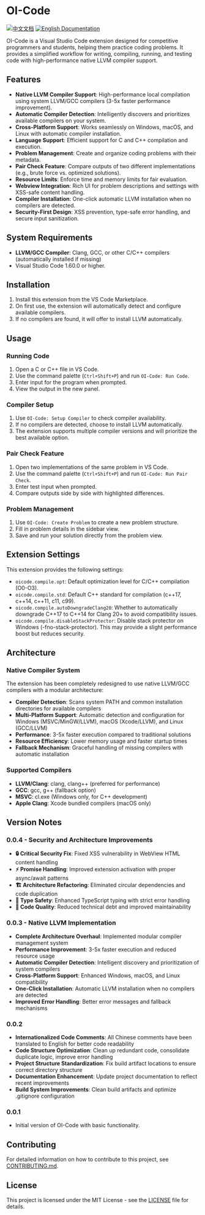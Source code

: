 # OI-Code

[![中文文档](https://img.shields.io/badge/文档-中文-red.svg)](i18n/chinese/README.md)
[![English Documentation](https://img.shields.io/badge/English-Documentation-blue.svg)](README.md)

OI-Code is a Visual Studio Code extension designed for competitive programmers and students, helping them practice coding problems. It provides a simplified workflow for writing, compiling, running, and testing code with high-performance native LLVM compiler support.

## Features

- **Native LLVM Compiler Support**: High-performance local compilation using system LLVM/GCC compilers (3-5x faster performance improvement).
- **Automatic Compiler Detection**: Intelligently discovers and prioritizes available compilers on your system.
- **Cross-Platform Support**: Works seamlessly on Windows, macOS, and Linux with automatic compiler installation.
- **Language Support**: Efficient support for C and C++ compilation and execution.
- **Problem Management**: Create and organize coding problems with their metadata.
- **Pair Check Feature**: Compare outputs of two different implementations (e.g., brute force vs. optimized solutions).
- **Resource Limits**: Enforce time and memory limits for fair evaluation.
- **Webview Integration**: Rich UI for problem descriptions and settings with XSS-safe content handling.
- **Compiler Installation**: One-click automatic LLVM installation when no compilers are detected.
- **Security-First Design**: XSS prevention, type-safe error handling, and secure input sanitization.

## System Requirements

- **LLVM/GCC Compiler**: Clang, GCC, or other C/C++ compilers (automatically installed if missing)
- Visual Studio Code 1.60.0 or higher.

## Installation

1. Install this extension from the VS Code Marketplace.
2. On first use, the extension will automatically detect and configure available compilers.
3. If no compilers are found, it will offer to install LLVM automatically.

## Usage

### Running Code

1. Open a C or C++ file in VS Code.
2. Use the command palette (`Ctrl+Shift+P`) and run `OI-Code: Run Code`.
3. Enter input for the program when prompted.
4. View the output in the new panel.

### Compiler Setup

1. Use `OI-Code: Setup Compiler` to check compiler availability.
2. If no compilers are detected, choose to install LLVM automatically.
3. The extension supports multiple compiler versions and will prioritize the best available option.

### Pair Check Feature

1. Open two implementations of the same problem in VS Code.
2. Use the command palette (`Ctrl+Shift+P`) and run `OI-Code: Run Pair Check`.
3. Enter test input when prompted.
4. Compare outputs side by side with highlighted differences.

### Problem Management

1. Use `OI-Code: Create Problem` to create a new problem structure.
2. Fill in problem details in the sidebar view.
3. Save and run your solution directly from the problem view.

## Extension Settings

This extension provides the following settings:

- `oicode.compile.opt`: Default optimization level for C/C++ compilation (O0-O3).
- `oicode.compile.std`: Default C++ standard for compilation (c++17, c++14, c++11, c11, c99).
- `oicode.compile.autoDowngradeClang20`: Whether to automatically downgrade C++17 to C++14 for Clang 20+ to avoid compatibility issues.
- `oicode.compile.disableStackProtector`: Disable stack protector on Windows (-fno-stack-protector). This may provide a slight performance boost but reduces security.

## Architecture

### Native Compiler System
The extension has been completely redesigned to use native LLVM/GCC compilers with a modular architecture:

- **Compiler Detection**: Scans system PATH and common installation directories for available compilers
- **Multi-Platform Support**: Automatic detection and configuration for Windows (MSVC/MinGW/LLVM), macOS (Xcode/LLVM), and Linux (GCC/LLVM)
- **Performance**: 3-5x faster execution compared to traditional solutions
- **Resource Efficiency**: Lower memory usage and faster startup times
- **Fallback Mechanism**: Graceful handling of missing compilers with automatic installation

### Supported Compilers
- **LLVM/Clang**: clang, clang++ (preferred for performance)
- **GCC**: gcc, g++ (fallback option)
- **MSVC**: cl.exe (Windows only, for C++ development)
- **Apple Clang**: Xcode bundled compilers (macOS only)

## Version Notes

### 0.0.4 - Security and Architecture Improvements
- **🔒 Critical Security Fix**: Fixed XSS vulnerability in WebView HTML content handling
- **⚡ Promise Handling**: Improved extension activation with proper async/await patterns
- **🏗️ Architecture Refactoring**: Eliminated circular dependencies and code duplication
- **🎯 Type Safety**: Enhanced TypeScript typing with strict error handling
- **🔧 Code Quality**: Reduced technical debt and improved maintainability

### 0.0.3 - Native LLVM Implementation
- **Complete Architecture Overhaul**: Implemented modular compiler management system
- **Performance Improvement**: 3-5x faster execution and reduced resource usage
- **Automatic Compiler Detection**: Intelligent discovery and prioritization of system compilers
- **Cross-Platform Support**: Enhanced Windows, macOS, and Linux compatibility
- **One-Click Installation**: Automatic LLVM installation when no compilers are detected
- **Improved Error Handling**: Better error messages and fallback mechanisms

### 0.0.2
- **Internationalized Code Comments**: All Chinese comments have been translated to English for better code readability
- **Code Structure Optimization**: Clean up redundant code, consolidate duplicate logic, improve error handling
- **Project Structure Standardization**: Fix build artifact locations to ensure correct directory structure
- **Documentation Enhancement**: Update project documentation to reflect recent improvements
- **Build System Improvements**: Clean build artifacts and optimize .gitignore configuration

### 0.0.1
- Initial version of OI-Code with basic functionality.

## Contributing

For detailed information on how to contribute to this project, see [CONTRIBUTING.md](CONTRIBUTING.md).

## License

This project is licensed under the MIT License - see the [LICENSE](LICENSE) file for details.
